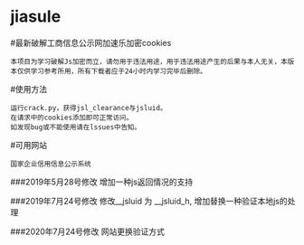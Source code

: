 # jiasule
#最新破解工商信息公示网加速乐加密cookies
```
本项目为学习破解Js加密而立，请勿用于违法用途，用于违法用途产生的后果与本人无关，本版本仅供学习参考所用，所有下载者应于24小时内学习完毕后删除。
```
#使用方法

```
运行crack.py，获得jsl_clearance与jsluid。
在请求中的cookies添加即可正常访问。
如发现bug或不能使用请在lssues中告知。
```

#可用网站
```
国家企业信用信息公示系统
```

###2019年5月28号修改
增加一种js返回情况的支持

###2019年7月24号修改
修改__jsluid 为 __jsluid_h, 增加替换一种验证本地js的处理

###2020年7月24号修改
网站更换验证方式
